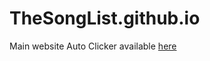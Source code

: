 # TheSongList.github.io
Main website
Auto Clicker available [here](https://mega.nz/#!1dtGhLYS!rrGq517SzpKw6BG_bF6PNz-eZcWA_nwQO8LCaJRWjaA)
